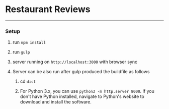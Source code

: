
# Restaurant Reviews

---
### Setup

1. run `npm install`

2. run `gulp`

3. server running on `http://localhost:3000` with browser sync

4. Server can be also run after gulp produced the buildfile as follows 
    1. cd `dist`

    2. For Python 3.x, you can use `python3 -m http.server 8000`. If you don't  have Python installed, navigate to Python's website to download and install the software.